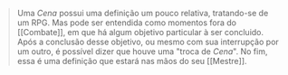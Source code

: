 > Uma *Cena* possui uma definição um pouco relativa, tratando-se de um RPG. Mas pode ser entendida como momentos fora do [[Combate]], em que há algum objetivo particular à ser concluido. Após a conclusão desse objetivo, ou mesmo com sua interrupção por um outro, é possível dizer que houve uma "troca de *Cena*". No fim, essa é uma definição que estará nas mãos do seu [[Mestre]].